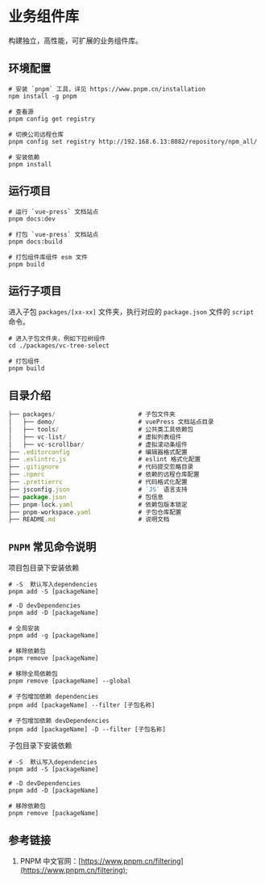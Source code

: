 # 业务组件库

构建独立，高性能，可扩展的业务组件库。

## 环境配置

```shell
# 安装 `pnpm` 工具，详见 https://www.pnpm.cn/installation
npm install -g pnpm

# 查看源
pnpm config get registry

# 切换公司远程仓库
pnpm config set registry http://192.168.6.13:8082/repository/npm_all/

# 安装依赖
pnpm install
```

## 运行项目

```shell
# 运行 `vue-press` 文档站点
pnpm docs:dev

# 打包 `vue-press` 文档站点
pnpm docs:build

# 打包组件库组件 esm 文件
pnpm build
```

## 运行子项目

进入子包 `packages/[xx-xx]` 文件夹，执行对应的 `package.json` 文件的 `script` 命令。

```shell
# 进入子包文件夹，例如下拉树组件
cd ./packages/vc-tree-select

# 打包组件
pnpm build
```

## 目录介绍

```javaScript
├── packages/                       # 子包文件夹
│   ├── demo/                       # vuePress 文档站点目录
│   ├── tools/                      # 公共类工具依赖包
│   ├── vc-list/                    # 虚拟列表组件
│   ├── vc-scrollbar/               # 虚拟滚动条组件
├── .editorconfig                   # 编辑器格式配置
├── .eslintrc.js                    # eslint 格式化配置
├── .gitignore                      # 代码提交忽略目录
├── .npmrc                          # 依赖的远程仓库配置
├── .prettierrc                     # 代码格式化配置
├── jsconfig.json                   # `JS` 语言支持
├── package.json                    # 包信息
├── pnpm-lock.yaml                  # 依赖包版本锁定
├── pnpm-workspace.yaml             # 子包仓库配置
├── README.md                       # 说明文档
```

## `PNPM` 常见命令说明

项目包目录下安装依赖

```shell
# -S  默认写入dependencies
pnpm add -S [packageName]

# -D devDependencies
pnpm add -D [packageName]

# 全局安装
pnpm add -g [packageName]

# 移除依赖包
pnpm remove [packageName]

# 移除全局依赖包
pnpm remove [packageName] --global

# 子包增加依赖 dependencies
pnpm add [packageName] --filter [子包名称]

# 子包增加依赖 devDependencies
pnpm add [packageName] -D --filter [子包名称]
```

子包目录下安装依赖

```shell
# -S  默认写入dependencies
pnpm add -S [packageName]

# -D devDependencies
pnpm add -D [packageName]

# 移除依赖包
pnpm remove [packageName]
```

## 参考链接

1. PNPM 中文官网：[https://www.pnpm.cn/filtering](https://www.pnpm.cn/filtering);
